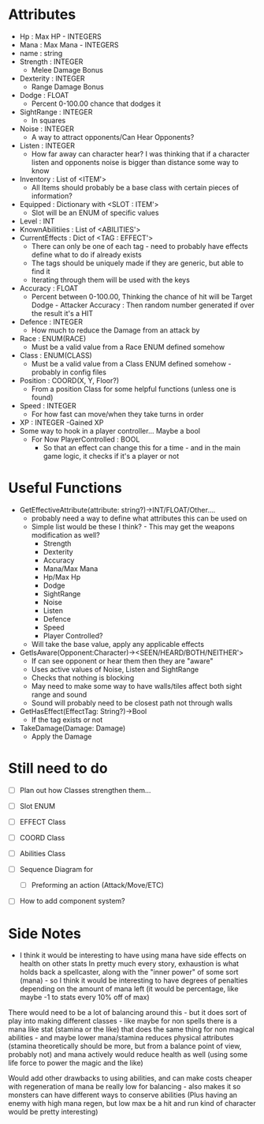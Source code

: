 # Attributes
- Hp : Max HP - INTEGERS
- Mana : Max Mana - INTEGERS
- name : string
- Strength : INTEGER 
    - Melee Damage Bonus
- Dexterity : INTEGER
    - Range Damage Bonus
- Dodge : FLOAT
    - Percent 0-100.00 chance that dodges it 
-  SightRange : INTEGER
    - In squares
- Noise : INTEGER
    - A way to attract opponents/Can Hear Opponents?
- Listen : INTEGER
    - How far away can character hear? I was thinking that if a character listen and opponents noise is bigger than distance some way to know
- Inventory : List of <ITEM'>
    - All Items should probably be a base class with certain pieces of information?
- Equipped : Dictionary with <SLOT : ITEM'>
    - Slot will be an ENUM of specific values 
- Level : INT
- KnownAbilitiies : List of <ABILITIES'>
- CurrentEffects : Dict of <TAG : EFFECT'>
    - There can only be one of each tag - need to probably have effects define what to do if already exists
    - The tags should be uniquely made if they are generic, but able to find it
    - Iterating through them will be used with the keys
- Accuracy : FLOAT
    - Percent between 0-100.00, Thinking the chance of hit will be Target Dodge - Attacker Accuracy : Then random number generated if over the result it's a HIT
- Defence : INTEGER
    - How much to reduce the Damage from an attack by
- Race : ENUM(RACE)
    - Must be a valid value from a Race ENUM defined somehow
- Class : ENUM(CLASS)
    - Must be a valid value from a Class ENUM defined somehow - probably in config files
- Position : COORD(X, Y, Floor?)
    - From a position Class for some helpful functions (unless one is found)
- Speed : INTEGER
    - For how fast can move/when they take turns in order
- XP : INTEGER
    -Gained XP
- Some way to hook in a player controller... Maybe a bool
    - For Now PlayerControlled : BOOL 
        - So that an effect can change this for a time - and in the main game logic, it checks if it's a player or not

# Useful Functions 
- GetEffectiveAttribute(attribute: string?)->INT/FLOAT/Other....
    - probably need a way to define what attributes this can be used on
    - Simple list would be these I think? - This may get the weapons modification as well?
        - Strength
        - Dexterity
        - Accuracy
        - Mana/Max Mana
        - Hp/Max Hp
        - Dodge
        - SightRange
        - Noise
        - Listen
        - Defence
        - Speed
        - Player Controlled?
    - Will take the base value, apply any applicable effects
- GetIsAware(Opponent:Character)-><SEEN/HEARD/BOTH/NEITHER'> 
    - If can see opponent or hear them then they are "aware"
    - Uses active values of Noise, Listen and SightRange
    - Checks that nothing is blocking
    - May need to make some way to have walls/tiles affect both sight range and sound
    - Sound will probably need to be closest path not through walls
- GetHasEffect(EffectTag: String?)->Bool
    - If the tag exists or not
- TakeDamage(Damage: Damage)
    - Apply the Damage

# Still need to do
- [ ] Plan out how Classes strengthen them...
- [ ] Slot ENUM
- [ ] EFFECT Class
- [ ] COORD Class
- [ ] Abilities Class
- [ ] Sequence Diagram for 
    - [ ] Preforming an action (Attack/Move/ETC)
- [ ] How to add component system?


# Side Notes
- I think it would be interesting to have using mana have side effects on health on other stats
In pretty much every story, exhaustion is what holds back a spellcaster, along with the "inner power" of some sort (mana) - so I think it would be interesting to have degrees of penalties depending on the amount of mana left (it would be percentage, like maybe -1 to stats every 10% off of max)

There would need to be a lot of balancing around this - but it does sort of play into making different classes - like maybe for non spells there is a mana like stat (stamina or the like) that does the same thing for non magical abilities - and maybe lower mana/stamina reduces physical attributes (stamina theoretically should be more, but from a balance point of view, probably not) and mana actively would reduce health as well (using some life force to power the magic and the like)

Would add other drawbacks to using abilities, and can make costs cheaper with regeneration of mana be really low for balancing - also makes it so monsters can have different ways to conserve abilities
(Plus having an enemy with high mana regen, but low max be a hit and run kind of character would be pretty interesting)
